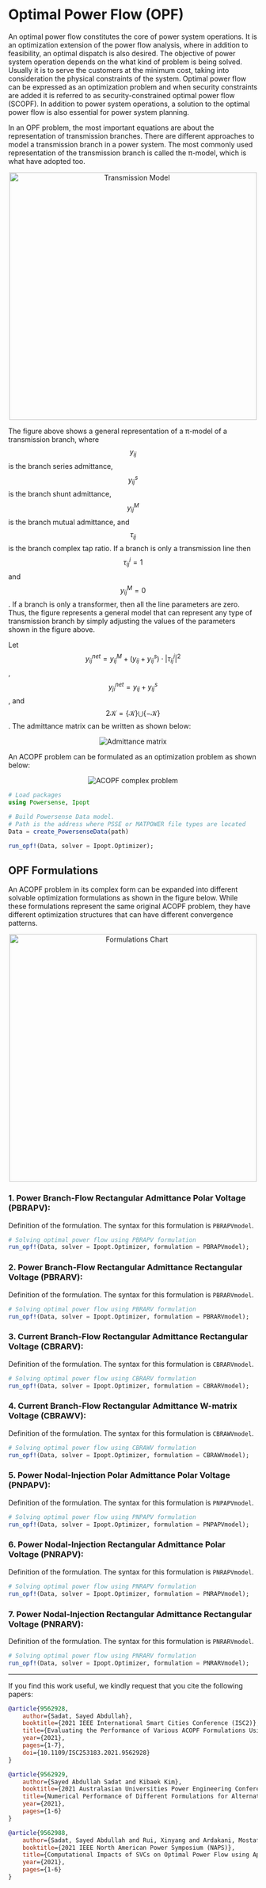 <script id="MathJax-script" async src="https://powersense.github.io/mathjax/tex-chtml.js"></script>


# Optimal Power Flow (OPF)

An optimal power flow constitutes the core of power system operations. It is an optimization extension of the power flow analysis, where in addition to feasibility, an optimal dispatch is also desired. The objective of power system operation depends on the what kind of problem is being solved. Usually it is to serve the customers at the minimum cost, taking into consideration the physical constraints of the system. Optimal power flow can be expressed as an optimization problem and when security constraints are added it is referred to as security-constrained optimal power flow (SCOPF). In addition to power system operations, a solution to the optimal power flow is also essential for power system planning. 

In an OPF problem, the most important equations are about the representation of transmission branches. There are different approaches to model a transmission branch in a power system. The most commonly used representation of the transmission branch is called the π-model, which is what have adopted too.

<p align="center">
<img src="https://powersense.github.io//assets//opf//TransmissionModel.png" width="500" alt="Transmission Model">
</p>

The figure above shows a general representation of a π-model of a transmission branch, where $$y_{ij}$$ is the branch series admittance, $$y^s_{ij}$$ is the branch shunt admittance, $$y^M_{ij}$$ is the branch mutual admittance, and $$τ_{ij}$$ is the branch complex tap ratio. If a branch is only a transmission line then $$τ^i_{ij}=1$$ and $$y^M_{ij}=0$$. If a branch is only a transformer, then all the line parameters are zero. Thus, the figure represents a general model that can represent any type of transmission branch by simply adjusting the values of the parameters shown in the figure above.

Let $$y_{ij}^{net} = y^M_{ij}+(y_{ij}+y^s_{ij}) \cdot \left\lvert \tau^i_{ij}\right\lvert^2$$, $$y_{ji}^{net} = y_{ij}+y^s_{ij}$$, and $$2\mathcal{K} = \{ \mathcal{K} \} \bigcup \{ -\mathcal{K} \}$$. The admittance matrix can be written as shown below:

<p align="center">
<img src="https://latex.codecogs.com/svg.image?\bg_red&space;\begin{subequations}\begin{align*}&Y_{ii}=\sum_{\substack{k=1&space;\\&space;k&space;\neq&space;i}}^{\mathcal{K}_i^f}&space;y^{net}_{ik}&plus;\sum_{\substack{k=1&space;\\&space;k&space;\neq&space;i}}^{\mathcal{K}_i^t}y^{net}_{ki},&space;\\&Y_{ij}=-y_{ij}&space;\cdot&space;\tau^{i*}_{ij}&space;\\&Y_{ji}=-y_{ij}&space;\cdot&space;\tau^i_{ij}\end{align*}\end{subequations}" title="Admittance matrix" />
</p>

An ACOPF problem can be formulated as an optimization problem as shown below:

<p align="center">
<img src="https://latex.codecogs.com/svg.image?\bg_red&space;\begin{subequations}\begin{align*}&&space;min&&space;&&space;\sum_{\substack{g&space;\in&space;\mathcal{G}}}&space;c_{2g}&space;\cdot&space;(\Re[s_g])^2&space;&plus;&space;c_{1g}&space;\cdot&space;\Re[s_g]&space;&plus;&space;c_{0g}&space;\\&&space;\text{s.t.}&&space;&&space;s_{ij}=v_i&space;\cdot&space;(y^{net}_{ij}&space;\cdot&space;v_i&plus;Y_{ij}&space;\cdot&space;v_j)^*,&space;&\forall&space;\{i,j\}&space;\in&space;2\mathcal{K}.\\&&space;&&space;&&space;\sum_{\substack{g&space;\in&space;\mathcal{G}_n}}s_g&space;-&space;\sum_{\substack{d&space;\in&space;\mathcal{D}_n}}s_d=\sum_{\substack{k&space;\in&space;\mathcal{K}_n^f}}s_{nk}&plus;\sum_{\substack{k&space;\in&space;\mathcal{K}_n^t}}s_{kn}&space;&plus;Y^L_{n}\cdot&space;|v_n|^2,&space;&\forall&space;n&space;\in&space;\mathcal{N}.\\&&space;&&space;&&space;V_n^{Min}&space;\leq&space;|v_n|&space;\leq&space;V_n^{Max},&space;&\forall&space;n&space;\in&space;\mathcal{N}.&space;\\&&space;&&space;&&space;|s_{ij}|&space;\leq&space;I^{Max}_{ij}&space;\cdot&space;|v_n|,&space;&\forall&space;\{i,j\}&space;\in&space;2\mathcal{K}.&space;\\&&space;&&space;&&space;s_g^{Min}&space;\leq&space;s_g&space;\leq&space;s_g^{Max},&space;&\forall&space;g&space;\in&space;\mathcal{G}.\end{align*}\end{subequations}" title="ACOPF complex problem" />
</p>

```julia
# Load packages
using Powersense, Ipopt

# Build Powersense Data model. 
# Path is the address where PSSE or MATPOWER file types are located
Data = create_PowersenseData(path)

run_opf!(Data, solver = Ipopt.Optimizer);
```

## OPF Formulations

An ACOPF problem in its complex form can be expanded into different solvable optimization formulations as shown in the figure below. While these formulations represent the same original ACOPF problem, they have different optimization structures that can have different convergence patterns. 

<p align="center">
<img src="https://powersense.github.io//assets//opf//FormulationsChart.png" width="500" alt="Formulations Chart">
</p>

### 1. Power Branch-Flow Rectangular Admittance Polar Voltage (PBRAPV):

Definition of the formulation. The syntax for this formulation is `PBRAPVmodel`.
```julia
# Solving optimal power flow using PBRAPV formulation
run_opf!(Data, solver = Ipopt.Optimizer, formulation = PBRAPVmodel);
```

### 2. Power Branch-Flow Rectangular Admittance Rectangular Voltage (PBRARV):

Definition of the formulation. The syntax for this formulation is `PBRARVmodel`.
```julia
# Solving optimal power flow using PBRARV formulation
run_opf!(Data, solver = Ipopt.Optimizer, formulation = PBRARVmodel);
```

### 3. Current Branch-Flow Rectangular Admittance Rectangular Voltage (CBRARV):

Definition of the formulation. The syntax for this formulation is `CBRARVmodel`.
```julia
# Solving optimal power flow using CBRARV formulation
run_opf!(Data, solver = Ipopt.Optimizer, formulation = CBRARVmodel);
```

### 4. Current Branch-Flow Rectangular Admittance W-matrix Voltage (CBRAWV):

Definition of the formulation. The syntax for this formulation is `CBRAWVmodel`.
```julia
# Solving optimal power flow using CBRAWV formulation
run_opf!(Data, solver = Ipopt.Optimizer, formulation = CBRAWVmodel);
```

### 5. Power Nodal-Injection Polar Admittance Polar Voltage (PNPAPV):

Definition of the formulation. The syntax for this formulation is `PNPAPVmodel`.
```julia
# Solving optimal power flow using PNPAPV formulation
run_opf!(Data, solver = Ipopt.Optimizer, formulation = PNPAPVmodel);
```

### 6. Power Nodal-Injection Rectangular Admittance Polar Voltage (PNRAPV):

Definition of the formulation. The syntax for this formulation is `PNRAPVmodel`.
```julia
# Solving optimal power flow using PNRAPV formulation
run_opf!(Data, solver = Ipopt.Optimizer, formulation = PNRAPVmodel);
```

### 7. Power Nodal-Injection Rectangular Admittance Rectangular Voltage (PNRARV):

Definition of the formulation. The syntax for this formulation is `PNRARVmodel`.
```julia
# Solving optimal power flow using PNRARV formulation
run_opf!(Data, solver = Ipopt.Optimizer, formulation = PNRARVmodel);
```
---
If you find this work useful, we kindly request that you cite the following papers:
```bibtex
@article{9562928,
    author={Sadat, Sayed Abdullah},
    booktitle={2021 IEEE International Smart Cities Conference (ISC2)}, 
    title={Evaluating the Performance of Various ACOPF Formulations Using Nonlinear Interior-Point Method}, 
    year={2021},
    pages={1-7},
    doi={10.1109/ISC253183.2021.9562928}
}
```
```bibtex
@article{9562929,
    author={Sayed Abdullah Sadat and Kibaek Kim},
    booktitle={2021 Australasian Universities Power Engineering Conference (AUPEC)}, 
    title={Numerical Performance of Different Formulations for Alternating Current Optimal Power Flow}, 
    year={2021},
    pages={1-6}
}
```
```bibtex
@article{9562988,
    author={Sadat, Sayed Abdullah and Rui, Xinyang and Ardakani, Mostafa},
    booktitle={2021 IEEE North American Power Symposium (NAPS)}, 
    title={Computational Impacts of SVCs on Optimal Power Flow using Approximated Active-Set Interior Point Algorithm}, 
    year={2021},
    pages={1-6}
}
```
